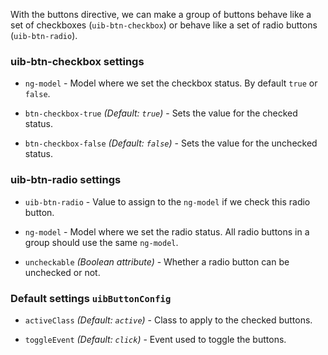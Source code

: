 With the buttons directive, we can make a group of buttons behave like a set of checkboxes (`uib-btn-checkbox`) or behave like a set of radio buttons (`uib-btn-radio`).

### uib-btn-checkbox settings

* `ng-model` -
  Model where we set the checkbox status. By default `true` or `false`.
  
* `btn-checkbox-true`
  _(Default: `true`)_ -
  Sets the value for the checked status.

* `btn-checkbox-false`
  _(Default: `false`)_ -
  Sets the value for the unchecked status.

### uib-btn-radio settings

* `uib-btn-radio` -
  Value to assign to the `ng-model` if we check this radio button.

* `ng-model` -
  Model where we set the radio status. All radio buttons in a group should use the same `ng-model`.
  
* `uncheckable`
  _(Boolean attribute)_ -
  Whether a radio button can be unchecked or not.
  
### Default settings `uibButtonConfig`

* `activeClass`
  _(Default: `active`)_ -
  Class to apply to the checked buttons.
  
* `toggleEvent`
  _(Default: `click`)_ -
  Event used to toggle the buttons.
